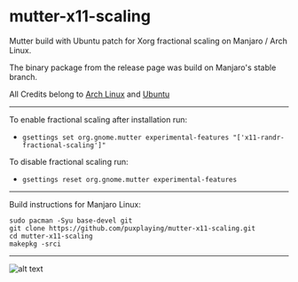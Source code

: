 # mutter-x11-scaling
Mutter build with Ubuntu patch for Xorg fractional scaling on Manjaro / Arch Linux.

The binary package from the release page was build on Manjaro's stable branch.

All Credits belong to [Arch Linux](https://www.archlinux.org/packages/extra/x86_64/mutter/) and [Ubuntu](https://git.launchpad.net/ubuntu/+source/mutter/tree/debian/patches/x11-Add-support-for-fractional-scaling-using-Randr.patch)

---
To enable fractional scaling after installation run:
- ```gsettings set org.gnome.mutter experimental-features "['x11-randr-fractional-scaling']"```

To disable fractional scaling run:
- ```gsettings reset org.gnome.mutter experimental-features```
---

Build instructions for Manjaro Linux:
```
sudo pacman -Syu base-devel git
git clone https://github.com/puxplaying/mutter-x11-scaling.git
cd mutter-x11-scaling
makepkg -srci
```
---

![alt text](https://github.com/puxplaying/mutter-x11-scaling/blob/master/123.png)
